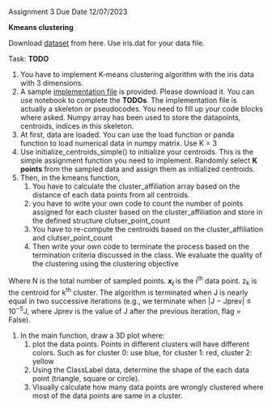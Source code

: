 ﻿Assignment 3		Due Date 12/07/2023

**Kmeans clustering**

Download  [dataset](https://raw.githubusercontent.com/SyedT1/Data-Mining-CSC417/main/Week%203/iris.data) from here. Use iris.dat for your data file. 

Task: **TODO**

1. You have to  implement K-means  clustering algorithm with the iris data with 3 dimensions.
1. A sample [implementation file](https://github.com/SyedT1/Data-Mining-CSC417/blob/main/Week%203/KMeansAssignment.ipynb) is provided. Please download it. You can use notebook to complete the **TODOs**. The implementation file is actually a skeleton or pseudocodes. You need to fill up your code blocks where asked. Numpy array has been used to store the datapoints, centroids, indices in this skeleton. 
1. At first, data are loaded. You can use the load function or panda function to load numerical data in numpy matrix. Use K = 3
1. Use initialize\_centroids\_simple() to initialize your centroids. This is the simple assignment function you need to implement. Randomly select **K points** from the sampled data and assign them as initialized centroids.
1. Then, in the kmeans function, 
   1. You have to calculate the cluster\_affiliation array based on the distance of each data points from all centroids. 
   1. you have to write your own code to count the number of points assigned for each cluster based on the cluster\_affiliation  and store in the defined structure clutser\_point\_count
   1. You have to re-compute the centroids based on the cluster\_affiliation  and clutser\_point\_count
   1. Then write your own code  to terminate the process based on the termination criteria discussed in the class. We evaluate the quality of the clustering using the clustering objective



Where N is the total number of sampled points. <i><b>x<sub>i</sub></b></i>  is the i<sup>th</sup> data point. z<sub>k</sub> is the centroid for k<sup>th</sup> cluster.  The algorithm is terminated when J is nearly equal in two successive iterations (e.g., we terminate when |J − Jprev| ≤ 10<sup>−5</sup>J, where Jprev is the value of J after the previous iteration, flag = False).  

1. In the main function, draw a 3D plot where:
   1. plot the data points. Points in different  clusters will have different colors. Such as for cluster 0: use blue,  for cluster 1: red, cluster 2: yellow
   1. Using the ClassLabel data, determine the shape of the each data point (triangle, square or circle).  
   1. Visually calculate how many data points are wrongly clustered where most of the data points are same in a cluster. 

